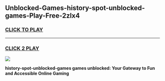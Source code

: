 
## Unblocked-Games-history-spot-unblocked-games-Play-Free-2zlx4
<h3>
<a href="https://premium76.site?title=history-spot-unblocked-games&ref=22A">CLICK TO PLAY</a></h3>
<hr>

<h3>
<a href="https://premium76.site?title=history-spot-unblocked-games&ref=22A">CLICK 2 PLAY</a>
  
</h3>

<a href="https://premium76.site?title=history-spot-unblocked-games&ref=22A"><img src="https://clearcache.store/games.png"></a>


**history-spot-unblocked-games games unblocked: Your Gateway to Fun and Accessible Online Gaming**
